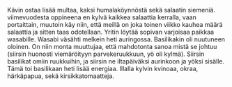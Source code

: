 Kävin ostaa lisää multaa, kaksi humalaköynnöstä sekä salaatin siemeniä. viimevuodesta oppineena en kylvä kaikkea salaattia kerralla, vaan portaittain, muutoin käy niin, että meillä on joka toinen viikko kauhea määrä salaattia ja sitten taas odotellaan. Yritin löytää sopivan varjoisaa paikkaa wasabille. Wasabi väsähti melkein heti auringossa. Basilikakin oli nuutuneen oloinen. On niin monta muuttujaa, että mahdotonta sanoa mistä se johtuu (siirsin huonosti viemäröityyn parvekeruukkuun, yö oli kylmä). Siirsin basilikat omiin ruukkuihin, ja siirsin ne iltapäiväksi aurinkoon ja yöksi sisälle. Tämä toi basilikaan heti lisää energiaa. Illalla kylvin kvinoaa, okraa, härkäpapua, sekä kirsikkatomaatteja.
